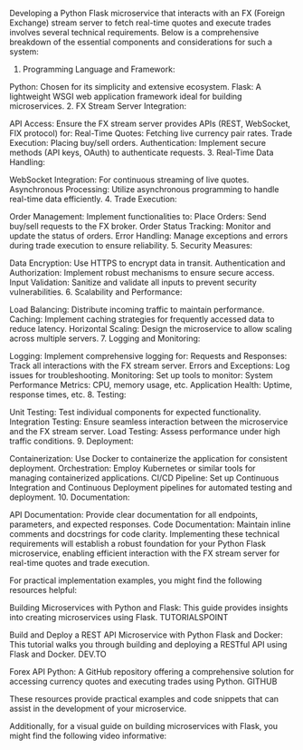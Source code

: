 Developing a Python Flask microservice that interacts with an FX (Foreign Exchange) stream server to fetch real-time quotes and execute trades involves several technical requirements. Below is a comprehensive breakdown of the essential components and considerations for such a system:

1. Programming Language and Framework:

Python: Chosen for its simplicity and extensive ecosystem.
Flask: A lightweight WSGI web application framework ideal for building microservices.
2. FX Stream Server Integration:

API Access: Ensure the FX stream server provides APIs (REST, WebSocket, FIX protocol) for:
Real-Time Quotes: Fetching live currency pair rates.
Trade Execution: Placing buy/sell orders.
Authentication: Implement secure methods (API keys, OAuth) to authenticate requests.
3. Real-Time Data Handling:

WebSocket Integration: For continuous streaming of live quotes.
Asynchronous Processing: Utilize asynchronous programming to handle real-time data efficiently.
4. Trade Execution:

Order Management: Implement functionalities to:
Place Orders: Send buy/sell requests to the FX broker.
Order Status Tracking: Monitor and update the status of orders.
Error Handling: Manage exceptions and errors during trade execution to ensure reliability.
5. Security Measures:

Data Encryption: Use HTTPS to encrypt data in transit.
Authentication and Authorization: Implement robust mechanisms to ensure secure access.
Input Validation: Sanitize and validate all inputs to prevent security vulnerabilities.
6. Scalability and Performance:

Load Balancing: Distribute incoming traffic to maintain performance.
Caching: Implement caching strategies for frequently accessed data to reduce latency.
Horizontal Scaling: Design the microservice to allow scaling across multiple servers.
7. Logging and Monitoring:

Logging: Implement comprehensive logging for:
Requests and Responses: Track all interactions with the FX stream server.
Errors and Exceptions: Log issues for troubleshooting.
Monitoring: Set up tools to monitor:
System Performance Metrics: CPU, memory usage, etc.
Application Health: Uptime, response times, etc.
8. Testing:

Unit Testing: Test individual components for expected functionality.
Integration Testing: Ensure seamless interaction between the microservice and the FX stream server.
Load Testing: Assess performance under high traffic conditions.
9. Deployment:

Containerization: Use Docker to containerize the application for consistent deployment.
Orchestration: Employ Kubernetes or similar tools for managing containerized applications.
CI/CD Pipeline: Set up Continuous Integration and Continuous Deployment pipelines for automated testing and deployment.
10. Documentation:

API Documentation: Provide clear documentation for all endpoints, parameters, and expected responses.
Code Documentation: Maintain inline comments and docstrings for code clarity.
Implementing these technical requirements will establish a robust foundation for your Python Flask microservice, enabling efficient interaction with the FX stream server for real-time quotes and trade execution.

For practical implementation examples, you might find the following resources helpful:

Building Microservices with Python and Flask: This guide provides insights into creating microservices using Flask.
TUTORIALSPOINT

Build and Deploy a REST API Microservice with Python Flask and Docker: This tutorial walks you through building and deploying a RESTful API using Flask and Docker.
DEV.TO

Forex API Python: A GitHub repository offering a comprehensive solution for accessing currency quotes and executing trades using Python.
GITHUB

These resources provide practical examples and code snippets that can assist in the development of your microservice.

Additionally, for a visual guide on building microservices with Flask, you might find the following video informative: